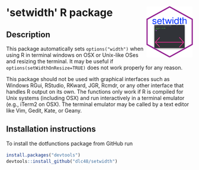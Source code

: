

# 'setwidth' R package <a href="https://github.com/dlc48/setwidth"><img src="doc/hex-setwidth.png" alt="" align="right" height="138" width="125" /></a>


<h2>Description</h2> 

This package automatically sets `options("width")` when using R in terminal windows on OSX or Unix-like OSes and resizing the terminal. It may be useful if `options(setWidthOnResize=TRUE)` does not work properly for any reason.

This package should not be used with graphical interfaces such as Windows RGui, RStudio, RKward, JGR, Rcmdr, or any other interface that handles R output on its own. The functions only work if R is compiled for Unix systems (including OSX) and run interactively in a terminal emulator (e.g., iTerm2 on OSX). The terminal emulator may be called by a text editor like Vim, Gedit, Kate, or Geany.



<h2>Installation instructions</h2> 

To install the dotfunctions package from GitHub run

```r
install.packages("devtools")
devtools::install_github("dlc48/setwidth")
```


